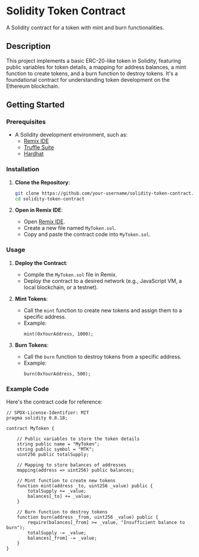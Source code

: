 # Solidity Token Contract

A Solidity contract for a token with mint and burn functionalities.

## Description

This project implements a basic ERC-20-like token in Solidity, featuring public variables for token details, a mapping for address balances, a mint function to create tokens, and a burn function to destroy tokens. It's a foundational contract for understanding token development on the Ethereum blockchain.

## Getting Started

### Prerequisites

- A Solidity development environment, such as:
  - [Remix IDE](https://remix.ethereum.org/)
  - [Truffle Suite](https://www.trufflesuite.com/)
  - [Hardhat](https://hardhat.org/)

### Installation

1. **Clone the Repository**:
    ```bash
    git clone https://github.com/your-username/solidity-token-contract.git
    cd solidity-token-contract
    ```

2. **Open in Remix IDE**:
    - Open [Remix IDE](https://remix.ethereum.org/).
    - Create a new file named `MyToken.sol`.
    - Copy and paste the contract code into `MyToken.sol`.

### Usage

1. **Deploy the Contract**:
    - Compile the `MyToken.sol` file in Remix.
    - Deploy the contract to a desired network (e.g., JavaScript VM, a local blockchain, or a testnet).

2. **Mint Tokens**:
    - Call the `mint` function to create new tokens and assign them to a specific address.
    - Example:
      ```solidity
      mint(0xYourAddress, 1000);
      ```

3. **Burn Tokens**:
    - Call the `burn` function to destroy tokens from a specific address.
    - Example:
      ```solidity
      burn(0xYourAddress, 500);
      ```

### Example Code

Here's the contract code for reference:

```solidity
// SPDX-License-Identifier: MIT
pragma solidity 0.8.18;

contract MyToken {

    // Public variables to store the token details
    string public name = "MyToken";
    string public symbol = "MTK";
    uint256 public totalSupply;

    // Mapping to store balances of addresses
    mapping(address => uint256) public balances;

    // Mint function to create new tokens
    function mint(address _to, uint256 _value) public {
        totalSupply += _value;
        balances[_to] += _value;
    }

    // Burn function to destroy tokens
    function burn(address _from, uint256 _value) public {
        require(balances[_from] >= _value, "Insufficient balance to burn");
        totalSupply -= _value;
        balances[_from] -= _value;
    }
}
